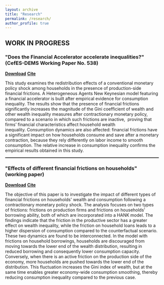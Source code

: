 ```yaml
---
layout: archive
title: "Research"
permalink: /research/
author_profile: true
---
```


## WORK IN PROGRESS

### "Does the Financial Accelerator accelerate inequalities?" (CefES-DEMS Working Paper No. 538) 

[**Download**](https://papers.ssrn.com/sol3/papers.cfm?abstract_id=4845237) [**Cite**](http://fraferla.github.io/files/cite/Ferlaino_2024.txt)

This study examines the redistribution effects of a conventional monetary policy shock among households in the presence of production-side financial frictions. A Heterogeneous Agents New Keynesian model featuring a financial accelerator is built after empirical evidence for consumption inequality. The results show that the presence of financial frictions significantly increases the magnitude of the Gini coefficient of wealth and other wealth inequality measures after contractionary monetary policy, compared to a scenario in which such frictions are inactive,  proving that firms’ financial characteristics affect household wealth inequality. Consumption dynamics are also affected: financial frictions have a significant impact on how households consume and save after a monetary contraction, because they rely differently on labor income to smooth consumption. The relative increase in consumption inequality confirms the empirical results obtained in this study.

<hr style="border:1px solid gray">

### "Effects of different financial frictions on households" (working paper)

[**Download**](http://fraferla.github.io/files/Ferlaino_2024_Effects_of_different_financial_frictions_on_households.pdf)
[**Cite**](http://fraferla.github.io/files/cite/Ferlaino_2024a.txt)

The objective of this paper is to investigate the impact of different types of financial frictions on households' wealth and consumption following a contractionary monetary policy shock. The analysis focuses on two types of frictions: frictions on production firms and frictions on households' borrowing ability, both of which are incorporated into a HANK model. The findings indicate that the friction in the productive sector has a greater effect on wealth inequality, while the friction on household loans leads to a higher dispersion of consumption compared to the counterfactual scenario. These two dynamics are found to be interconnected. In the model with frictions on household borrowings, households are discouraged from moving towards the lower end of the wealth distribution, resulting in reduced borrowing and consequently lower consumption capacity. Conversely, when there is an active friction on the production side of the economy, more households are pushed towards the lower end of the distribution. This fluctuation increases the Gini index of wealth, but at the same time enables greater economy-wide consumption smoothing, thereby reducing consumption inequality compared to the previous case.